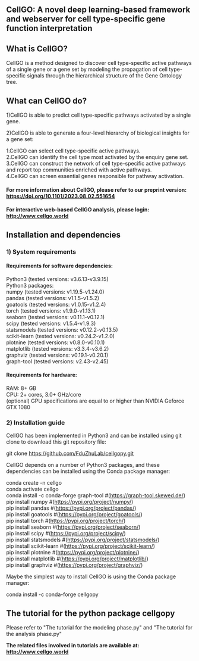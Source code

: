 ## **CellGO: A novel deep learning-based framework and webserver for cell type-specific gene function interpretation**

## **What is CellGO?**

CellGO is a method designed to discover cell type-specific active pathways of a single gene or a gene set by modeling the propagation of cell type-specific signals through the hierarchical structure of the Gene Ontology tree.

## **What can CellGO do?**

1)CellGO is able to predict cell type-specific pathways activated by a single gene.

2)CellGO is able to generate a four-level hierarchy of biological insights for a gene set:

1.CellGO can select cell type-specific active pathways.<br>
2.CellGO can identify the cell type most activated by the enquiry gene set.<br>
3.CellGO can construct the network of cell type-specific active pathways and report top communities enriched with active pathways.<br>
4.CellGO can screen essential genes responsible for pathway activation.<br>

#### **For more information about CellGO, please refer to our preprint version: https://doi.org/10.1101/2023.08.02.551654**

#### **For interactive web-based CellGO analysis, please login: http://www.cellgo.world**

## **Installation and dependencies**

### **1) System requirements**
#### **Requirements for software dependencies:**
Python3 (tested versions: v3.6.13-v3.9.15)<br>
Python3 packages:<br>
numpy (tested versions: v1.19.5-v1.24.0)<br>
pandas (tested versions: v1.1.5-v1.5.2)<br>
goatools (tested versions: v1.0.15-v1.2.4)<br>
torch (tested versions: v1.9.0-v1.13.1)<br>
seaborn (tested versions: v0.11.1-v0.12.1)<br>
scipy (tested versions: v1.5.4-v1.9.3)<br>
statsmodels (tested versions: v0.12.2-v0.13.5)<br>
scikit-learn (tested versions: v0.24.2-v1.2.0)<br>
plotnine (tested versions: v0.8.0-v0.10.1)<br>
matplotlib (tested versions: v3.3.4-v3.6.2)<br>
graphviz (tested versions: v0.19.1-v0.20.1)<br>
graph-tool (tested versions: v2.43-v2.45)<br>

#### **Requirements for hardware:**
RAM: 8+ GB<br>
CPU: 2+ cores, 3.0+ GHz/core<br>
(optional) GPU specifications are equal to or higher than NVIDIA Geforce GTX 1080<br>

### **2) Installation guide**

CellGO has been implemented in Python3 and can be installed using git clone to download this git repository file:

git clone https://github.com/FduZhuLab/cellgopy.git<br>

CellGO depends on a number of Python3 packages, and these dependencies can be installed using the Conda package manager:

conda create -n cellgo<br>
conda activate cellgo<br>
conda install -c conda-forge graph-tool #(https://graph-tool.skewed.de/)<br>
pip install numpy #(https://pypi.org/project/numpy/)<br>
pip install pandas #(https://pypi.org/project/pandas/)<br>
pip install goatools #(https://pypi.org/project/goatools/)<br>
pip install torch #(https://pypi.org/project/torch/)<br>
pip install seaborn #(https://pypi.org/project/seaborn/)<br>
pip install scipy #(https://pypi.org/project/scipy/)<br>
pip install statsmodels #(https://pypi.org/project/statsmodels/)<br>
pip install scikit-learn #(https://pypi.org/project/scikit-learn/)<br>
pip install plotnine #(https://pypi.org/project/plotnine/)<br>
pip install matplotlib #(https://pypi.org/project/matplotlib/)<br>
pip install graphviz #(https://pypi.org/project/graphviz/)<br>

Maybe the simplest way to install CellGO is using the Conda package manager:

conda install -c conda-forge cellgopy<br>

## **The tutorial for the python package cellgopy**

Please refer to "The tutorial for the modeling phase.py" and "The tutorial for the analysis phase.py"

**The related files involved in tutorials are available at: http://www.cellgo.world**
